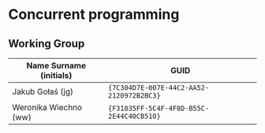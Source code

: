 # Concurrent programming

## Working Group

| Name Surname (initials) | GUID                                     |
| ----------------------- | ---------------------------------------- |
| Jakub Gołaś (jg)        | `{7C304D7E-007E-44C2-AA52-2120972B2BC3}` |
| Weronika Wiechno (ww)   | `{F31835FF-5C4F-4F8D-B55C-2E44C40CB510}` |
